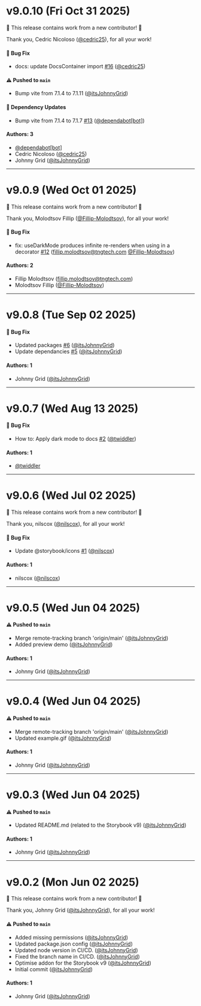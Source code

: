 # v9.0.10 (Fri Oct 31 2025)

:tada: This release contains work from a new contributor! :tada:

Thank you, Cedric Nicoloso ([@cedric25](https://github.com/cedric25)), for all your work!

#### 🐛 Bug Fix

- docs: update DocsContainer import [#16](https://github.com/vuelessjs/storybook-dark-mode/pull/16) ([@cedric25](https://github.com/cedric25))

#### ⚠️ Pushed to `main`

- Bump vite from 7.1.4 to 7.1.11 ([@itsJohnnyGrid](https://github.com/itsJohnnyGrid))

#### 🔩 Dependency Updates

- Bump vite from 7.1.4 to 7.1.7 [#13](https://github.com/vuelessjs/storybook-dark-mode/pull/13) ([@dependabot[bot]](https://github.com/dependabot[bot]))

#### Authors: 3

- [@dependabot[bot]](https://github.com/dependabot[bot])
- Cedric Nicoloso ([@cedric25](https://github.com/cedric25))
- Johnny Grid ([@itsJohnnyGrid](https://github.com/itsJohnnyGrid))

---

# v9.0.9 (Wed Oct 01 2025)

:tada: This release contains work from a new contributor! :tada:

Thank you, Molodtsov Fillip ([@Fillip-Molodtsov](https://github.com/Fillip-Molodtsov)), for all your work!

#### 🐛 Bug Fix

- fix: useDarkMode produces infinite re-renders when using in a decorator [#12](https://github.com/vuelessjs/storybook-dark-mode/pull/12) (fillip.molodtsov@tngtech.com [@Fillip-Molodtsov](https://github.com/Fillip-Molodtsov))

#### Authors: 2

- Fillip Molodtsov (fillip.molodtsov@tngtech.com)
- Molodtsov Fillip ([@Fillip-Molodtsov](https://github.com/Fillip-Molodtsov))

---

# v9.0.8 (Tue Sep 02 2025)

#### 🐛 Bug Fix

- Updated packages [#6](https://github.com/vuelessjs/storybook-dark-mode/pull/6) ([@itsJohnnyGrid](https://github.com/itsJohnnyGrid))
- Update dependancies [#5](https://github.com/vuelessjs/storybook-dark-mode/pull/5) ([@itsJohnnyGrid](https://github.com/itsJohnnyGrid))

#### Authors: 1

- Johnny Grid ([@itsJohnnyGrid](https://github.com/itsJohnnyGrid))

---

# v9.0.7 (Wed Aug 13 2025)

#### 🐛 Bug Fix

- How to: Apply dark mode to docs [#2](https://github.com/vuelessjs/storybook-dark-mode/pull/2) ([@twiddler](https://github.com/twiddler))

#### Authors: 1

- [@twiddler](https://github.com/twiddler)

---

# v9.0.6 (Wed Jul 02 2025)

:tada: This release contains work from a new contributor! :tada:

Thank you, nilscox ([@nilscox](https://github.com/nilscox)), for all your work!

#### 🐛 Bug Fix

- Update @storybook/icons [#1](https://github.com/vuelessjs/storybook-dark-mode/pull/1) ([@nilscox](https://github.com/nilscox))

#### Authors: 1

- nilscox ([@nilscox](https://github.com/nilscox))

---

# v9.0.5 (Wed Jun 04 2025)

#### ⚠️ Pushed to `main`

- Merge remote-tracking branch 'origin/main' ([@itsJohnnyGrid](https://github.com/itsJohnnyGrid))
- Added preview demo ([@itsJohnnyGrid](https://github.com/itsJohnnyGrid))

#### Authors: 1

- Johnny Grid ([@itsJohnnyGrid](https://github.com/itsJohnnyGrid))

---

# v9.0.4 (Wed Jun 04 2025)

#### ⚠️ Pushed to `main`

- Merge remote-tracking branch 'origin/main' ([@itsJohnnyGrid](https://github.com/itsJohnnyGrid))
- Updated example.gif ([@itsJohnnyGrid](https://github.com/itsJohnnyGrid))

#### Authors: 1

- Johnny Grid ([@itsJohnnyGrid](https://github.com/itsJohnnyGrid))

---

# v9.0.3 (Wed Jun 04 2025)

#### ⚠️ Pushed to `main`

- Updated README.md (related to the Storybook v9) ([@itsJohnnyGrid](https://github.com/itsJohnnyGrid))

#### Authors: 1

- Johnny Grid ([@itsJohnnyGrid](https://github.com/itsJohnnyGrid))

---

# v9.0.2 (Mon Jun 02 2025)

:tada: This release contains work from a new contributor! :tada:

Thank you, Johnny Grid ([@itsJohnnyGrid](https://github.com/itsJohnnyGrid)), for all your work!

#### ⚠️ Pushed to `main`

- Added missing permissions ([@itsJohnnyGrid](https://github.com/itsJohnnyGrid))
- Updated package.json config ([@itsJohnnyGrid](https://github.com/itsJohnnyGrid))
- Updated node version in CI/CD. ([@itsJohnnyGrid](https://github.com/itsJohnnyGrid))
- Fixed the branch name in CI/CD. ([@itsJohnnyGrid](https://github.com/itsJohnnyGrid))
- Optimise addon for the Storybook v9 ([@itsJohnnyGrid](https://github.com/itsJohnnyGrid))
- Initial commit ([@itsJohnnyGrid](https://github.com/itsJohnnyGrid))

#### Authors: 1

- Johnny Grid ([@itsJohnnyGrid](https://github.com/itsJohnnyGrid))
